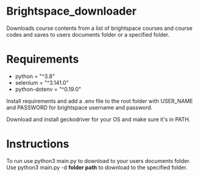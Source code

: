 # Brightspace_downloader
Downloads course contents from a list of brightspace courses and course codes and saves to users documents folder 
or a specified folder. 

# Requirements
- python = "^3.8"
- selenium = "^3.141.0"
- python-dotenv = "^0.19.0"

Install requirements and add a .env file to the root folder with USER_NAME and PASSWORD for brightspace username 
and password. 

Download and install geckodriver for your OS and make sure it's in PATH. 

# Instructions
To run use python3 main.py to download to your users documents folder. Use python3 main.py -d **folder path** to 
download to the specified folder.  
